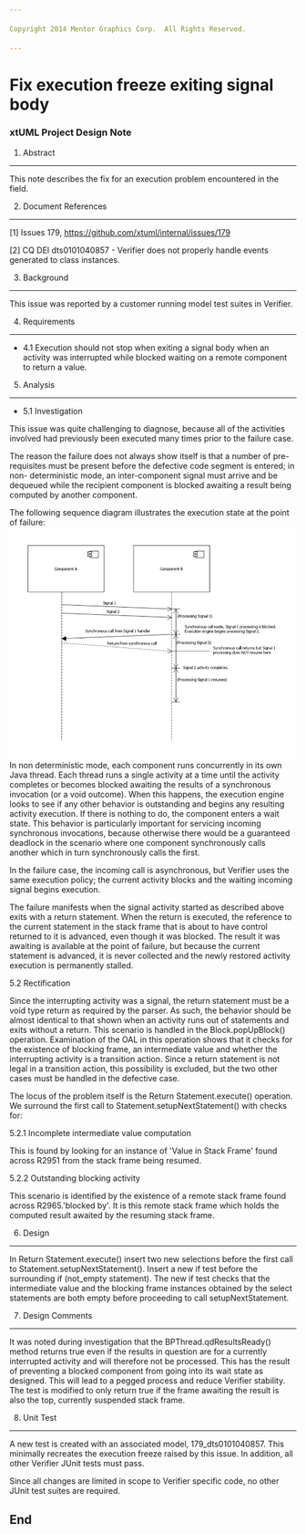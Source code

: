 ```yaml
---

Copyright 2014 Mentor Graphics Corp.  All Rights Reserved.

---
```


# Fix execution freeze exiting signal body
### xtUML Project Design Note

1. Abstract
-----------
This note describes the fix for an execution problem encountered in the field.

2. Document References
----------------------
[1] Issues 179, https://github.com/xtuml/internal/issues/179

[2] CQ DEI dts0101040857 - Verifier does not properly handle events generated to
    class instances.

3. Background
-------------
This issue was reported by a customer running model test suites in Verifier.

4. Requirements
---------------
* 4.1 Execution should not stop when exiting a signal body when an activity was
interrupted while blocked waiting on a remote component to return a value.

5. Analysis
-----------
* 5.1 Investigation

This issue was quite challenging to diagnose, because all of the activities
involved had previously been executed many times prior to the failure case.

The reason the failure does not always show itself is that a number of pre-
requisites must be present before the defective code segment is entered; in non-
deterministic mode, an inter-component signal must arrive and be dequeued while
the recipient component is blocked awaiting a result being computed by another
component.

The following sequence diagram illustrates the execution state at the point of
failure:
![Alt text](./ver_blocking_behav.png "Verifier non deterministic mode behavior on blocking.")
In non deterministic mode, each component runs concurrently in its own Java
thread. Each thread runs a single activity at a time until the activity
completes or becomes blocked awaiting the results of a synchronous invocation
(or a void outcome). When this happens, the execution engine looks to see if
any other behavior is outstanding and begins any resulting activity execution.
If there is nothing to do, the component enters a wait state. This behavior is
particularly important for servicing incoming synchronous invocations, because
otherwise there would be a guaranteed deadlock in the scenario where one
component synchronously calls another which in turn synchronously calls the
first. 

In the failure case, the incoming call is asynchronous, but Verifier uses the
same execution policy; the current activity blocks and the waiting incoming
signal begins execution.

The failure manifests when the signal activity started as described above exits
with a return statement. When the return is executed, the reference to the
current statement in the stack frame that is about to have control returned to
it is advanced, even though it was blocked. The result it was awaiting is
available at the point of failure, but because the current statement is
advanced, it is never collected and the newly restored activity execution is
permanently stalled.

5.2 Rectification

Since the interrupting activity was a signal, the return statement must be a
void type return as required by the parser. As such, the behavior should be
almost identical to that shown when an activity runs out of statements and exits
without a return. This scenario is handled in the Block.popUpBlock() operation.
Examination of the OAL in this operation shows that it checks for the existence
of blocking frame, an intermediate value and whether the interrupting activity
is a transition action. Since a return statement is not legal in a transition
action, this possibility is excluded, but the two other cases must be handled in
the defective case.

The locus of the problem itself is the Return Statement.execute() operation.
We surround the first call to Statement.setupNextStatement() with checks for:

5.2.1 Incomplete intermediate value computation

This is found by looking for an instance of 'Value in Stack Frame' found across
R2951 from the stack frame being resumed.

5.2.2 Outstanding blocking activity

This scenario is identified by the existence of a remote stack frame found
across  R2965.'blocked by'. It is this remote stack frame which holds the
computed result awaited by the resuming stack frame.

6. Design
---------
In Return Statement.execute() insert two new selections before the first call to
Statement.setupNextStatement(). Insert a new if test before the surrounding
if (not_empty statement). The new if test checks that the intermediate value and
the blocking frame instances obtained by the select statements are both empty
before proceeding to call setupNextStatement.

7. Design Comments
------------------
It was noted during investigation that the BPThread.qdResultsReady() method
returns true even if the results in question are for a currently interrupted
activity and will therefore not be processed. This has the result of preventing
a blocked component from going into its wait state as designed. This will lead
to a pegged process and reduce Verifier stability. The test is modified to only
return true if the frame awaiting the result is also the top, currently
suspended stack frame.

8. Unit Test
------------
A new test is created with an associated model, 179_dts0101040857. This
minimally recreates the execution freeze raised by this issue. In addition, all
other Verifier JUnit tests must pass.

Since all changes are limited in scope to Verifier specific code, no other
JUnit test suites are required.

End
---
